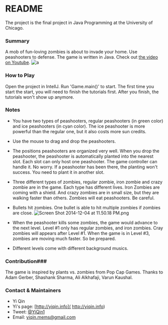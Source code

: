 # README #

The project is the final project in Java Programming at the University of Chicago. 

### Summary ###
A mob of fun-loving zombies is about to invade your home. Use peashooters to defense. The game is written in Java. Check out [the video on Youtube]( http://youtu.be/nKl3FW-BOaU).
![a](https://bitbucket.org/repo/pnkaLX/images/4028864453-Screen%20Shot%202014-12-04%20at%2011.45.43%20PM.png) 

### How to Play ###
Open the project in IntellJ. Run 'Game.main()' to start. The first time you start the start, you will need to finish the tutorials first. After you finish, the tutorials won't show up anymore. 

### Notes ###
* You have two types of peashooters, regular peashooters (in green color) and ice peashooters (in cyan color). The ice peashooter is more powerful than the regular one, but it also costs more sun credits.


* Use the mouse to drag and drop the peashooters.



* The positions peashooters are organized very well. When you drop the peashooter, the peashooter is automatically planted into the nearest slot. Each slot can only host one peashooter. The game controller can handle it. No worry. If a peashooter has been there, the planting won't success. You need to plant it in another slot. 

* Three different types of zombies, regular zombie, iron zombie and crazy zombie are in the game. Each type has different lives. Iron Zombies are coming with a shield. And crazy zombies are in small size, but they are walking faster than others. Zombies will eat peashooters. Be careful.

* Bullets hit zombies. One bullet is able to hit multiple zombies if zombies are close. 
![Screen Shot 2014-12-04 at 11.50.18 PM.png](https://bitbucket.org/repo/pnkaLX/images/3685264372-Screen%20Shot%202014-12-04%20at%2011.50.18%20PM.png)

* When the peashooter kills some zombies, the game would advance to the next level. Level #1 only has regular zombies, and iron zombies. Cray zombies will appears after Level #1. When the game is in Level #3, zombies are moving much faster. So be prepared.

* Different levels come with different background musics. 



### Contribution###
The game is inspired by plants vs. zombies from Pop Cap Games. Thanks to Adam Gerber, Shashank Sharma, Ali Alkhafaji, Varun Kaushal.


### Contact & Maintainers ###

* Yi Qin
* Yi's page: [http://yiqin.info]( http://yiqin.info)
* Tweet: [@YiQin1]( http://twitter.com/YiQin1 ) 
* Email: yiqin.mems@gmail.com